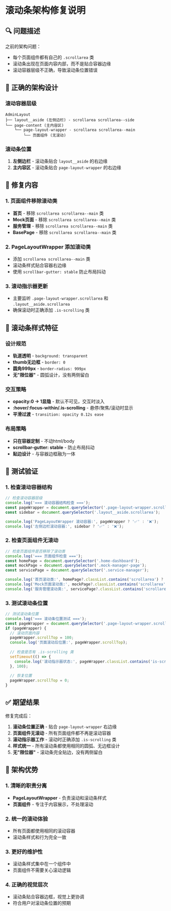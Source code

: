 # 滚动条架构修复说明

## 🔍 问题描述

之前的架构问题：
- 每个页面组件都有自己的 `.scrollarea` 类
- 滚动条出现在页面内容内部，而不是贴合容器边缘
- 滚动容器层级不正确，导致滚动条位置错误

## 🎯 正确的架构设计

### 滚动容器层级
```
AdminLayout
├── layout__aside (左侧边栏) - scrollarea scrollarea--side
└── page-content (主内容区)
    └── page-layout-wrapper - scrollarea scrollarea--main
        └── 页面组件 (无滚动)
```

### 滚动条位置
1. **左侧边栏** - 滚动条贴合 `layout__aside` 的右边缘
2. **主内容区** - 滚动条贴合 `page-layout-wrapper` 的右边缘

## 🔧 修复内容

### 1. 页面组件移除滚动类
- **首页** - 移除 `scrollarea scrollarea--main` 类
- **Mock页面** - 移除 `scrollarea scrollarea--main` 类  
- **服务管理** - 移除 `scrollarea scrollarea--main` 类
- **BasePage** - 移除 `scrollarea scrollarea--main` 类

### 2. PageLayoutWrapper 添加滚动类
- 添加 `scrollarea scrollarea--main` 类
- 滚动条样式贴合容器右边缘
- 使用 `scrollbar-gutter: stable` 防止布局抖动

### 3. 滚动指示器更新
- 主要监听 `.page-layout-wrapper.scrollarea` 和 `.layout__aside.scrollarea`
- 确保滚动时正确添加 `.is-scrolling` 类

## 🎨 滚动条样式特征

### 设计规范
- **轨道透明** - `background: transparent`
- **thumb无边框** - `border: 0`  
- **圆角999px** - `border-radius: 999px`
- **无"限位器"** - 圆弧设计，没有两侧留白

### 交互策略
- **opacity:0 → 1显隐** - 默认不可见，交互时淡入
- **:hover/:focus-within/.is-scrolling** - 悬停/聚焦/滚动时显示
- **平滑过渡** - `transition: opacity 0.12s ease`

### 布局策略
- **只在容器定制** - 不动html/body
- **scrollbar-gutter: stable** - 防止布局抖动
- **贴边设计** - 与容器边框融为一体

## 🧪 测试验证

### 1. 检查滚动容器结构
```javascript
// 检查滚动容器层级
console.log('=== 滚动容器结构检查 ===');
const pageWrapper = document.querySelector('.page-layout-wrapper.scrollarea');
const sidebar = document.querySelector('.layout__aside.scrollarea');

console.log('PageLayoutWrapper 滚动容器:', pageWrapper ? '✅' : '❌');
console.log('左侧边栏滚动容器:', sidebar ? '✅' : '❌');
```

### 2. 检查页面组件无滚动
```javascript
// 检查页面组件是否移除了滚动类
console.log('=== 页面组件检查 ===');
const homePage = document.querySelector('.home-dashboard');
const mockPage = document.querySelector('.mock-manager-page');
const servicePage = document.querySelector('.service-manager');

console.log('首页滚动类:', homePage?.classList.contains('scrollarea') ? '❌' : '✅');
console.log('Mock页面滚动类:', mockPage?.classList.contains('scrollarea') ? '❌' : '✅');
console.log('服务管理滚动类:', servicePage?.classList.contains('scrollarea') ? '❌' : '✅');
```

### 3. 测试滚动条位置
```javascript
// 测试滚动条位置
console.log('=== 滚动条位置测试 ===');
const pageWrapper = document.querySelector('.page-layout-wrapper.scrollarea');
if (pageWrapper) {
  // 滚动页面内容
  pageWrapper.scrollTop = 100;
  console.log('页面滚动后位置:', pageWrapper.scrollTop);
  
  // 检查是否有 .is-scrolling 类
  setTimeout(() => {
    console.log('滚动指示器状态:', pageWrapper.classList.contains('is-scrolling') ? '✅' : '❌');
  }, 100);
  
  // 恢复位置
  pageWrapper.scrollTop = 0;
}
```

## ✅ 期望结果

修复完成后：

1. **滚动条位置正确** - 贴合 `page-layout-wrapper` 右边缘
2. **页面组件无滚动** - 所有页面组件都不再是滚动容器
3. **滚动指示器工作** - 滚动时正确添加 `.is-scrolling` 类
4. **样式统一** - 所有滚动条都使用相同的圆弧、无边框设计
5. **无"限位器"** - 滚动条完全贴边，没有两侧留白

## 🎉 架构优势

### 1. 清晰的职责分离
- **PageLayoutWrapper** - 负责滚动和滚动条样式
- **页面组件** - 专注于内容展示，不处理滚动

### 2. 统一的滚动体验
- 所有页面都使用相同的滚动容器
- 滚动条样式和行为完全一致

### 3. 更好的维护性
- 滚动条样式集中在一个组件中
- 页面组件不需要关心滚动逻辑

### 4. 正确的视觉层次
- 滚动条贴合容器边框，视觉上更协调
- 符合用户对滚动条位置的预期
